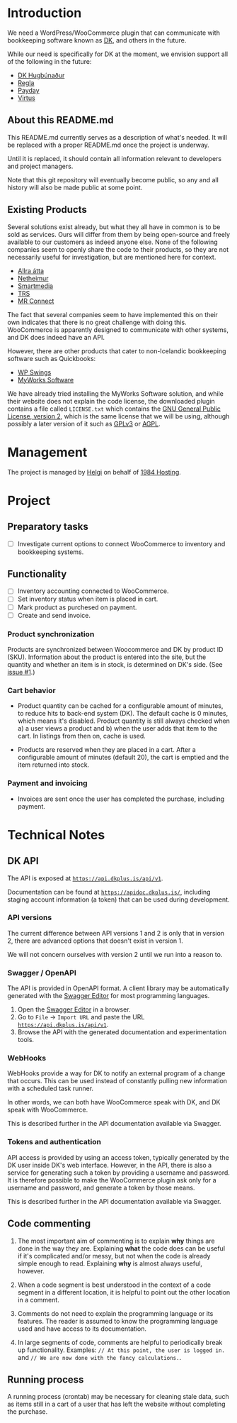 # Introduction

We need a WordPress/WooCommerce plugin that can communicate with bookkeeping software known as [DK](https://dk.is/), and others in the future.

While our need is specifically for DK at the moment, we envision support all of the following in the future:

* [DK Hugbúnaður](https://dk.is/)
* [Regla](https://www.regla.is/)
* [Payday](https://payday.is/)
* [Virtus](https://virtus.is/)

## About this README.md

This README.md currently serves as a description of what's needed. It will be replaced with a proper README.md once the project is underway.

Until it is replaced, it should contain all information relevant to developers and project managers.

Note that this git repository will eventually become public, so any and all history will also be made public at some point.

## Existing Products

Several solutions exist already, but what they all have in common is to be sold as services. Ours will differ from them by being open-source and freely available to our customers as indeed anyone else. None of the following companies seem to openly share the code to their products, so they are not necessarily useful for investigation, but are mentioned here for context.

* [Allra átta](https://www.8.is/netverslun/)
* [Netheimur](https://www.netheimur.is/lausnirnar/dkwoo/)
* [Smartmedia](https://smartmedia.is/bokhaldstenging-birgdartenging-woocommerce/)
* [TRS](https://www.trs.is/veflausnir/serforritun/)
* [MR Connect](https://www.mrconnect.is/)

The fact that several companies seem to have implemented this on their own indicates that there is no great challenge with doing this. WooCommerce is apparently designed to communicate with other systems, and DK does indeed have an API.

However, there are other products that cater to non-Icelandic bookkeeping software such as Quickbooks:

* [WP Swings](https://woocommerce.com/products/integration-with-quickbooks/)
* [MyWorks Software](https://myworks.software/integrations/woocommerce-quickbooks-sync/)

We have already tried installing the MyWorks Software solution, and while their website does not explain the code license, the downloaded plugin contains a file called `LICENSE.txt` which contains the [GNU General Public License, version 2](https://www.gnu.org/licenses/old-licenses/gpl-2.0.html), which is the same license that we will be using, although possibly a later version of it such as [GPLv3](https://www.gnu.org/licenses/gpl-3.0.html) or [AGPL](https://www.gnu.org/licenses/agpl-3.0.en.html).

# Management

The project is managed by [Helgi](mailto:helgi@1984.is) on behalf of [1984 Hosting](https://1984.hosting/).

# Project

## Preparatory tasks

- [ ] Investigate current options to connect WooCommerce to inventory and bookkeeping systems.

## Functionality

- [ ] Inventory accounting connected to WooCommerce.
- [ ] Set inventory status when item is placed in cart.
- [ ] Mark product as purchesed on payment.
- [ ] Create and send invoice.

### Product synchronization

Products are synchronized between Woocommerce and DK by product ID (SKU). Information about the product is entered into the site, but the quantity and whether an item is in stock, is determined on DK's side. (See [issue #1](https://github.com/1984hosting/woocoo/issues/1).)

### Cart behavior

* Product quantity can be cached for a configurable amount of minutes, to reduce hits to back-end system (DK). The default cache is 0 minutes, which means it's disabled. Product quantity is still always checked when a) a user views a product and b) when the user adds that item to the cart. In listings from then on, cache is used.

* Products are reserved when they are placed in a cart. After a configurable amount of minutes (default 20), the cart is emptied and the item returned into stock.

### Payment and invoicing

* Invoices are sent once the user has completed the purchase, including payment.

# Technical Notes

## DK API

The API is exposed at [`https://api.dkplus.is/api/v1`](https://api.dkplus.is/api/v1).

Documentation can be found at [`https://apidoc.dkplus.is/`](https://apidoc.dkplus.is/), including staging account information (a token) that can be used during development.

### API versions

The current difference between API versions 1 and 2 is only that in version 2, there are advanced options that doesn't exist in version 1.

We will not concern ourselves with version 2 until we run into a reason to.

### Swagger / OpenAPI

The API is provided in OpenAPI format. A client library may be automatically generated with the [Swagger Editor](https://editor.swagger.io) for most programming languages.

1. Open the [Swagger Editor](https://editor.swagger.io) in a browser.
2. Go to `File` -> `Import URL` and paste the URL [`https://api.dkplus.is/api/v1`](https://api.dkplus.is/api/v1).
3. Browse the API with the generated documentation and experimentation tools.

### WebHooks

WebHooks provide a way for DK to notify an external program of a change that occurs. This can be used instead of constantly pulling new information with a scheduled task runner.

In other words, we can both have WooCommerce speak with DK, and DK speak with WooCommerce.

This is described further in the API documentation available via Swagger.

### Tokens and authentication

API access is provided by using an access token, typically generated by the DK user inside DK's web interface. However, in the API, there is also a service for generating such a token by providing a username and password. It is therefore possible to make the WooCommerce plugin ask only for a username and password, and generate a token by those means.

This is described further in the API documentation available via Swagger.

## Code commenting

1. The most important aim of commenting is to explain **why** things are done in the way they are. Explaining **what** the code does can be useful if it's complicated and/or messy, but not when the code is already simple enough to read. Explaining **why** is almost always useful, however.

2. When a code segment is best understood in the context of a code segment in a different location, it is helpful to point out the other location in a comment.

3. Comments do not need to explain the programming language or its features. The reader is assumed to know the programming language used and have access to its documentation.

4. In large segments of code, comments are helpful to periodically break up functionality. Examples: `// At this point, the user is logged in.` and `// We are now done with the fancy calculations.`.

## Running process

A running process (crontab) may be necessary for cleaning stale data, such as items still in a cart of a user that has left the website without completing the purchase.
